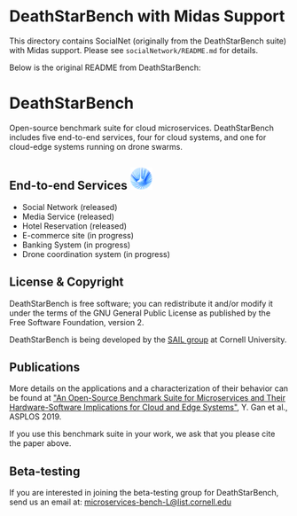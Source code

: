 # DeathStarBench with Midas Support

This directory contains SocialNet (originally from the DeathStarBench suite) with Midas support. Please see `socialNetwork/README.md` for details.

Below is the original README from DeathStarBench:

# DeathStarBench

Open-source benchmark suite for cloud microservices. DeathStarBench includes five end-to-end services, four for cloud systems, and one for cloud-edge systems running on drone swarms.

## End-to-end Services <img src="microservices_bundle4.png" alt="suite-icon" width="40"/>

* Social Network (released)
* Media Service (released)
* Hotel Reservation (released)
* E-commerce site (in progress)
* Banking System (in progress)
* Drone coordination system (in progress)

## License & Copyright

DeathStarBench is free software; you can redistribute it and/or modify it under the terms of the GNU General Public License as published by the Free Software Foundation, version 2.

DeathStarBench is being developed by the [SAIL group](http://sail.ece.cornell.edu/) at Cornell University.

## Publications

More details on the applications and a characterization of their behavior can be found at ["An Open-Source Benchmark Suite for Microservices and Their Hardware-Software Implications for Cloud and Edge Systems"](http://www.csl.cornell.edu/~delimitrou/papers/2019.asplos.microservices.pdf), Y. Gan et al., ASPLOS 2019.

If you use this benchmark suite in your work, we ask that you please cite the paper above.


## Beta-testing

If you are interested in joining the beta-testing group for DeathStarBench, send us an email at: <microservices-bench-L@list.cornell.edu>
